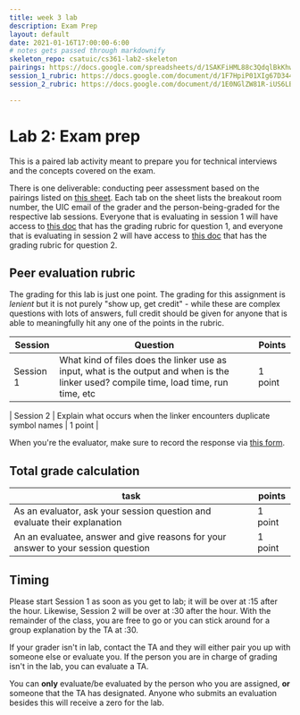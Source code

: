 ```yaml
---
title: week 3 lab
description: Exam Prep
layout: default
date: 2021-01-16T17:00:00-6:00
# notes gets passed through markdownify
skeleton_repo: csatuic/cs361-lab2-skeleton
pairings: https://docs.google.com/spreadsheets/d/1SAKFiHML88c3QdqlBkKhwyikNp11wajp7YzKFNpXHno/
session_1_rubric: https://docs.google.com/document/d/1F7HpiP01XIg67D344auKhCeB8_BflukkjwvDqFnwIfM/edit?usp=sharing
session_2_rubric: https://docs.google.com/document/d/1E0NGlZW81R-iUS6LBUUF2kSpvBlx-HNP0qrH3vrd4oE/

---
```


# Lab 2: Exam prep

This is a paired lab activity meant to prepare you for technical interviews and the concepts covered
on the exam.


There is one deliverable: conducting peer assessment based on the
pairings listed on [this sheet]({{page.pairings}}). Each tab on the sheet lists the breakout room
number, the UIC email of the grader and the person-being-graded for the respective lab sessions.
Everyone that is evaluating in session 1 will have access to [this doc]({{page.session_1_rubric}}) that has the grading
rubric for question 1, and everyone that is evaluating in session 2 will have access to [this doc]({{page.session_2_rubric}})
that has the grading rubric for question 2.


## Peer evaluation rubric

The grading for this lab is just one point. The grading for this assignment is _lenient_ but it is
not purely "show up, get credit" - while these are complex questions with lots of answers, full
credit should be given for anyone that is able to meaningfully hit any one of the points in the
rubric.

| Session | Question | Points |
|---|---|---|
| Session 1 |  What kind of files does the linker use as input, what is the output and when is the linker used? compile time, load time, run time, etc  | 1 point |

| Session 2 | Explain what occurs when the linker encounters duplicate symbol names | 1 point |
<!-- {: class="table table-striped"} -->



When you're the evaluator, make sure to record the response via [this form]({{page.eval_link}}).

## Total grade calculation

| task | points |
|---|---|
| As an evaluator, ask your session question and evaluate their explanation | 1 point |
| An an evaluatee, answer and give reasons for your answer to your session question | 1 point |
<!-- {: class="table table-striped"} -->

## Timing 

Please start Session 1 as soon as you get to lab; it will be over at :15 after the hour. Likewise,
Session 2 will be over at :30 after the hour. With the remainder of the class, you are free to go or
you can stick around for a group explanation by the TA at :30.


If your grader isn't in lab, contact the TA and they
will either pair you up with someone else or evaluate you. If the person you are in charge of
grading isn't in the lab, you can evaluate a TA.


You can **only** evaluate/be evaluated by the person who you are assigned, **or** someone that the
TA has designated. Anyone who submits an evaluation besides this will receive a zero for the lab.